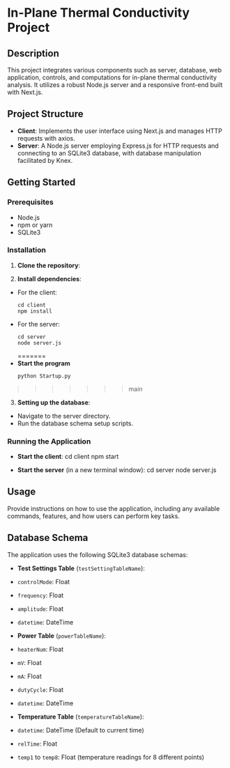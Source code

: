 # In-Plane Thermal Conductivity Project

## Description
This project integrates various components such as server, database, web application, controls, and computations for in-plane thermal conductivity analysis. It utilizes a robust Node.js server and a responsive front-end built with Next.js.

## Project Structure
- **Client**: Implements the user interface using Next.js and manages HTTP requests with axios.
- **Server**: A Node.js server employing Express.js for HTTP requests and connecting to an SQLite3 database, with database manipulation facilitated by Knex.

## Getting Started

### Prerequisites
- Node.js
- npm or yarn
- SQLite3

### Installation
1. **Clone the repository**:


2. **Install dependencies**:
- For the client:
  ```
  cd client
  npm install
  ```
- For the server:
  ```
  cd server
  node server.js
  ```
  =======
- **Start the program**
  ```
  python Startup.py
  ```
>>>>>>> main

3. **Setting up the database**:
- Navigate to the server directory.
- Run the database schema setup scripts.

### Running the Application
- **Start the client**:
cd client
npm start

- **Start the server** (in a new terminal window):
cd server
node server.js


## Usage
Provide instructions on how to use the application, including any available commands, features, and how users can perform key tasks.

## Database Schema
The application uses the following SQLite3 database schemas:

- **Test Settings Table** (`testSettingTableName`):
- `controlMode`: Float
- `frequency`: Float
- `amplitude`: Float
- `datetime`: DateTime

- **Power Table** (`powerTableName`):
- `heaterNum`: Float
- `mV`: Float
- `mA`: Float
- `dutyCycle`: Float
- `datetime`: DateTime

- **Temperature Table** (`temperatureTableName`):
- `datetime`: DateTime (Default to current time)
- `relTime`: Float
- `temp1` to `temp8`: Float (temperature readings for 8 different points)


